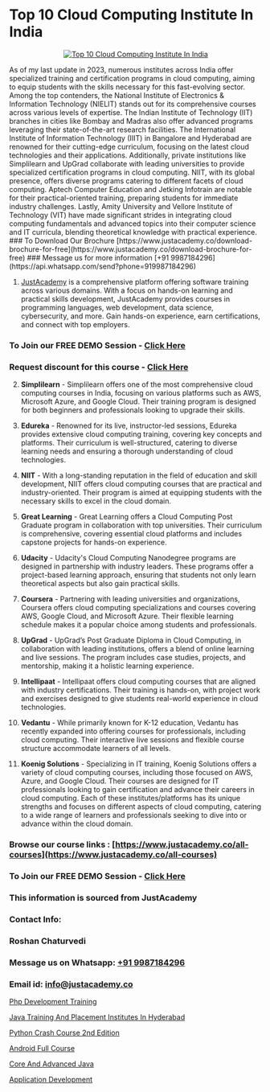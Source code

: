 # Top 10 Cloud Computing Institute In India

<p align="center">
  <a href="https://justacademy.co/all-courses">
    <img src="https://i.ibb.co/FJQ9DDy/cloud-computing.webp" alt="Top 10 Cloud Computing Institute In India">
  </a>
</p>
As of my last update in 2023, numerous institutes across India offer specialized training and certification programs in cloud computing, aiming to equip students with the skills necessary for this fast-evolving sector. Among the top contenders, the National Institute of Electronics & Information Technology (NIELIT) stands out for its comprehensive courses across various levels of expertise. The Indian Institute of Technology (IIT) branches in cities like Bombay and Madras also offer advanced programs leveraging their state-of-the-art research facilities. The International Institute of Information Technology (IIIT) in Bangalore and Hyderabad are renowned for their cutting-edge curriculum, focusing on the latest cloud technologies and their applications. Additionally, private institutions like Simplilearn and UpGrad collaborate with leading universities to provide specialized certification programs in cloud computing. NIIT, with its global presence, offers diverse programs catering to different facets of cloud computing. Aptech Computer Education and Jetking Infotrain are notable for their practical-oriented training, preparing students for immediate industry challenges. Lastly, Amity University and Vellore Institute of Technology (VIT) have made significant strides in integrating cloud computing fundamentals and advanced topics into their computer science and IT curricula, blending theoretical knowledge with practical experience.
### To Download Our Brochure [https://www.justacademy.co/download-brochure-for-free](https://www.justacademy.co/download-brochure-for-free)
### Message us for more information [+91 9987184296](https://api.whatsapp.com/send?phone=919987184296)

1) [JustAcademy](https://justacademy.co) is a comprehensive platform offering software training across various domains. With a focus on hands-on learning and practical skills development, JustAcademy provides courses in programming languages, web development, data science, cybersecurity, and more. Gain hands-on experience, earn certifications, and connect with top employers.

### To Join our FREE DEMO Session - [Click Here](https://www.justacademy.co/register-for-course-demo/)
### Request discount for this course - [Click Here](https://justacademy.co/contact-us/)

2) **Simplilearn** - Simplilearn offers one of the most comprehensive cloud computing courses in India, focusing on various platforms such as AWS, Microsoft Azure, and Google Cloud. Their training program is designed for both beginners and professionals looking to upgrade their skills.

3) **Edureka** - Renowned for its live, instructor-led sessions, Edureka provides extensive cloud computing training, covering key concepts and platforms. Their curriculum is well-structured, catering to diverse learning needs and ensuring a thorough understanding of cloud technologies.

4) **NIIT** - With a long-standing reputation in the field of education and skill development, NIIT offers cloud computing courses that are practical and industry-oriented. Their program is aimed at equipping students with the necessary skills to excel in the cloud domain.

5) **Great Learning** - Great Learning offers a Cloud Computing Post Graduate program in collaboration with top universities. Their curriculum is comprehensive, covering essential cloud platforms and includes capstone projects for hands-on experience.

6) **Udacity** - Udacity's Cloud Computing Nanodegree programs are designed in partnership with industry leaders. These programs offer a project-based learning approach, ensuring that students not only learn theoretical aspects but also gain practical skills.

7) **Coursera** - Partnering with leading universities and organizations, Coursera offers cloud computing specializations and courses covering AWS, Google Cloud, and Microsoft Azure. Their flexible learning schedule makes it a popular choice among students and professionals.

8) **UpGrad** - UpGrad’s Post Graduate Diploma in Cloud Computing, in collaboration with leading institutions, offers a blend of online learning and live sessions. The program includes case studies, projects, and mentorship, making it a holistic learning experience.

9) **Intellipaat** - Intellipaat offers cloud computing courses that are aligned with industry certifications. Their training is hands-on, with project work and exercises designed to give students real-world experience in cloud technologies.

10) **Vedantu** - While primarily known for K-12 education, Vedantu has recently expanded into offering courses for professionals, including cloud computing. Their interactive live sessions and flexible course structure accommodate learners of all levels.

11) **Koenig Solutions** - Specializing in IT training, Koenig Solutions offers a variety of cloud computing courses, including those focused on AWS, Azure, and Google Cloud. Their courses are designed for IT professionals looking to gain certification and advance their careers in cloud computing. Each of these institutes/platforms has its unique strengths and focuses on different aspects of cloud computing, catering to a wide range of learners and professionals seeking to dive into or advance within the cloud domain.

### Browse our course links : [https://www.justacademy.co/all-courses](https://www.justacademy.co/all-courses) 
### To Join our FREE DEMO Session - [Click Here](https://www.justacademy.co/register-for-course-demo)


### This information is sourced from JustAcademy
### Contact Info:
### Roshan Chaturvedi
### Message us on Whatsapp: [+91 9987184296](https://api.whatsapp.com/send?phone=919987184296)
### Email id: [info@justacademy.co](mailto:info@justacademy.co)
                
[Php Development Training](https://www.linkedin.com/pulse/php-development-training-justacademy-coimbatore-or6re?trackingId=89jRGm8UNfhfYGOwOZ7NCQ%3D%3D&lipi=urn%3Ali%3Apage%3Ad_flagship3_company_admin%3ByPDF5Pb2RH67jlf7LdyQxA%3D%3D)

[Java Training And Placement Institutes In Hyderabad](https://www.linkedin.com/pulse/java-training-placement-institutes-hyderabad-justacademy-san-jose-npebe?trackingId=ENQnYmkcGJqCBpYxImhlgQ%3D%3D&lipi=urn%3Ali%3Apage%3Ad_flagship3_company_admin%3BEWeMkO%2BuSGSAlnCbMCSomw%3D%3D)

[Python Crash Course 2nd Edition](https://medium.com/@shivamja27/python-crash-course-2nd-edition-4055fb7c4a81)

[Android Full Course](https://medium.com/@kumarishimmi99/android-full-course-465402dbf9da)

[Core And Advanced Java](https://justacademyin.github.io/justacademy/core-and-advanced-java)

[Application Development](https://justacademyin.github.io/Articles/Application-Development)

